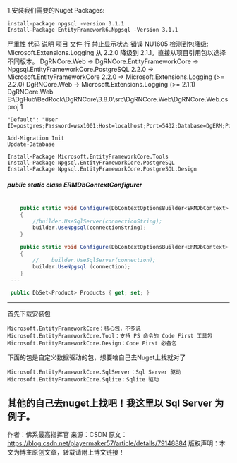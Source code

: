 1.安装我们需要的Nuget Packages:

```
install-package npgsql -version 3.1.1
Install-Package EntityFramework6.Npgsql -Version 3.1.1
```

严重性	代码	说明	项目	文件	行	禁止显示状态
错误	NU1605	检测到包降级: Microsoft.Extensions.Logging 从 2.2.0 降级到 2.1.1。直接从项目引用包以选择不同版本。 
 DgRNCore.Web -> DgRNCore.EntityFrameworkCore -> Npgsql.EntityFrameworkCore.PostgreSQL 2.2.0 -> Microsoft.EntityFrameworkCore 2.2.0 -> Microsoft.Extensions.Logging (>= 2.2.0) 
 DgRNCore.Web -> Microsoft.Extensions.Logging (>= 2.1.1)	DgRNCore.Web	E:\DgHub\BedRock\DgRNCore\3.8.0\src\DgRNCore.Web\DgRNCore.Web.csproj	1	





```
"Default": "User ID=postgres;Password=wsx1001;Host=localhost;Port=5432;Database=DgERM;Pooling=true;"
```



```
Add-Migration Init
Update-Database
```

```
Install-Package Microsoft.EntityFrameworkCore.Tools
Install-Package Npgsql.EntityFrameworkCore.PostgreSQL 
Install-Package Npgsql.EntityFrameworkCore.PostgreSQL.Design

```



   #####  public static class ERMDbContextConfigurer

```csharp
 
    public static void Configure(DbContextOptionsBuilder<ERMDbContext> builder, string connectionString)
    {
        //builder.UseSqlServer(connectionString); 
        builder.UseNpgsql(connectionString);
    }

    public static void Configure(DbContextOptionsBuilder<ERMDbContext> builder, DbConnection connection)
    {
        //    builder.UseSqlServer(connection); 
        builder.UseNpgsql (connection);
    }
 ---
     
 public DbSet<Product> Products { get; set; }
```
----



首先下载安装包

    Microsoft.EntityFrameworkCore：核心包，不多说
    Microsoft.EntityFrameworkCore.Tool：支持 PS 命令的 Code First 工具包
    Microsoft.EntityFrameworkCore.Design：Code First 必备包

下面的包是自定义数据驱动的包，想要啥自己去Nuget上找就对了

    Microsoft.EntityFrameworkCore.SqlServer：Sql Server 驱动
    Microsoft.EntityFrameworkCore.Sqlite：Sqlite 驱动

其他的自己去nuget上找吧！我这里以 Sql Server 为例子。
--------------------- 
作者：佛系最高指挥官 
来源：CSDN 
原文：https://blog.csdn.net/playermaker57/article/details/79148884 
版权声明：本文为博主原创文章，转载请附上博文链接！